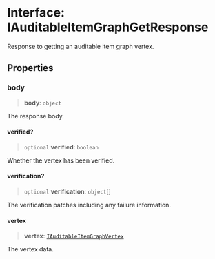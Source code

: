 # Interface: IAuditableItemGraphGetResponse

Response to getting an auditable item graph vertex.

## Properties

### body

> **body**: `object`

The response body.

#### verified?

> `optional` **verified**: `boolean`

Whether the vertex has been verified.

#### verification?

> `optional` **verification**: `object`[]

The verification patches including any failure information.

#### vertex

> **vertex**: [`IAuditableItemGraphVertex`](IAuditableItemGraphVertex.md)

The vertex data.
